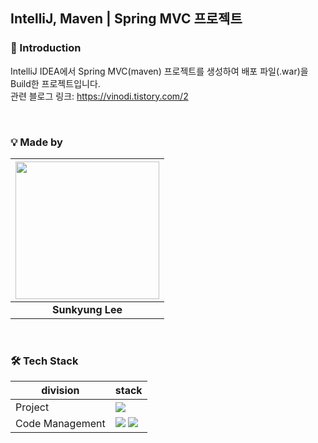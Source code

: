 ## IntelliJ, Maven | Spring MVC 프로젝트

### 📌 Introduction

IntelliJ IDEA에서 Spring MVC(maven) 프로젝트를 생성하여 배포 파일(.war)을 Build한 프로젝트입니다. </br>
관련 블로그 링크: https://vinodi.tistory.com/2

</br>

### 💡 Made by

| <img src="https://github.com/skLee-HGU.png" width="230" height="220"/> |
| :-----------------------------------: |
|            **Sunkyung Lee**           |

</br>

### 🛠 Tech Stack

| division        | stack                                                                                                                                                                                                                                                                                                       |
| --------------- | ----------------------------------------------------------------------------------------------------------------------------------------------------------------------------------------------------------------------------------------------------------------------------------------------------------- |
| Project        |  <img src="https://img.shields.io/badge/spring-6DB33F?style=for-the-badge&logo=spring&logoColor=black">|
| Code Management | <img src="https://img.shields.io/badge/git-F05032?style=for-the-badge&logo=git&logoColor=black"> <img src="https://img.shields.io/badge/github-181717?style=for-the-badge&logo=github&logoColor=black"> |
